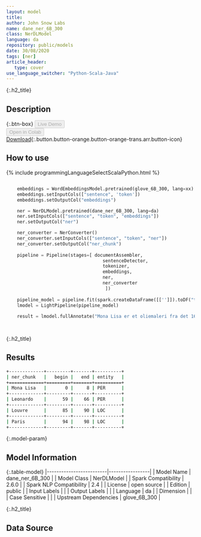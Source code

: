 ```yaml
---
layout: model
title: 
author: John Snow Labs
name: dane_ner_6B_300
class: NerDLModel
language: da
repository: public/models
date: 30/08/2020
tags: [ner]
article_header:
   type: cover
use_language_switcher: "Python-Scala-Java"
---
```


{:.h2_title}
## Description 




{:.btn-box}
<button class="button button-orange" disabled>Live Demo</button><br/><button class="button button-orange" disabled>Open in Colab</button><br/>[Download](https://s3.amazonaws.com/auxdata.johnsnowlabs.com/public/models/dane_ner_6B_300_da_2.6.0_2.4_1598810268069.zip){:.button.button-orange.button-orange-trans.arr.button-icon}<br/>

## How to use 
<div class="tabs-box" markdown="1">

{% include programmingLanguageSelectScalaPython.html %}

```python

    embeddings = WordEmbeddingsModel.pretrained(glove_6B_300, lang=xx)
    embeddings.setInputCols(["sentence", 'token'])
    embeddings.setOutputCol("embeddings")

    ner = NerDLModel.pretrained(dane_ner_6B_300, lang=da)
    ner.setInputCols(["sentence", "token", "embeddings"])
    ner.setOutputCol("ner")

    ner_converter = NerConverter()
    ner_converter.setInputCols(["sentence", "token", "ner"])
    ner_converter.setOutputCol("ner_chunk")
                      
    pipeline = Pipeline(stages=[ documentAssembler, 
                                    sentenceDetector,
                                    tokenizer,
                                    embeddings,
                                    ner,
                                    ner_converter
                                     ])
    
    pipeline_model = pipeline.fit(spark.createDataFrame([['']]).toDF("text"))
    lmodel = LightPipeline(pipeline_model)
    
    result = lmodel.fullAnnotate("Mona Lisa er et oliemaleri fra det 16. århundrede skabt af Leonardo. Det afholdes på Louvre i Paris.")[0]
    
```

```scala

```
</div>

{:.h2_title}
## Results
```bash
+-------------+---------+-------+----------+
| ner_chunk   |   begin |   end | entity   |
+=============+=========+=======+==========+
| Mona Lisa   |       0 |     8 | PER      |
+-------------+---------+-------+----------+
| Leonardo    |      59 |    66 | PER      |
+-------------+---------+-------+----------+
| Louvre      |      85 |    90 | LOC      |
+-------------+---------+-------+----------+
| Paris       |      94 |    98 | LOC      |
+-------------+---------+-------+----------+
```

{:.model-param}
## Model Information

{:.table-model}
|-------------------------|-----------------|
| Model Name              | dane_ner_6B_300 |
| Model Class             | NerDLModel      |
| Spark Compatibility     | 2.6.0           |
| Spark NLP Compatibility | 2.4             |
| License                 | open source     |
| Edition                 | public          |
| Input Labels            |                 |
| Output Labels           |                 |
| Language                | da              |
| Dimension               |                 |
| Case Sensitive          |                 |
| Upstream Dependencies   | glove_6B_300    |




{:.h2_title}
## Data Source



